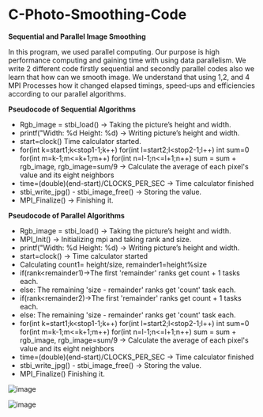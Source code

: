 # C-Photo-Smoothing-Code
 
**Sequential and Parallel Image Smoothing**

In this program, we used parallel computing. Our purpose is high performance computing and gaining time with using data parallelism. We write 2 different code firstly sequential and secondly parallel codes also we learn that how can we smooth image. We understand that using 1,2, and 4 MPI Processes how it changed elapsed timings, speed-ups and efficiencies according to our parallel algorithms.

**Pseudocode of Sequential Algorithms**

- Rgb_image = stbi_load() → Taking the picture’s height and width.
- printf("Width: %d Height: %d) → Writing picture’s height and width.
- start=clock() Time calculator started.
- for(int k=start1;k<stop1-1;k++) for(int l=start2;l<stop2-1;l++)
int sum=0 for(int m=k-1;m<=k+1;m++) for(int n=l-1;n<=l+1;n++)
sum = sum + rgb_image, rgb_image=sum/9 → Calculate the average of each pixel's value and its eight neighbors
- time=(double)(end-start)/CLOCKS_PER_SEC → Time calculator finished
- stbi_write_jpg() - stbi_image_free() → Storing the value.
- MPI_Finalize() → Finishing it.

**Pseudocode of Parallel Algorithms**

- Rgb_image = stbi_load() → Taking the picture’s height and width.
- MPI_Init() → Initializing mpi and taking rank and size.
- printf("Width: %d Height: %d) → Writing picture’s height and width.
- start=clock() → Time calculator started
- Calculating count1= height/size, remainder1=height%size
- if(rank<remainder1)→The first 'remainder' ranks get count + 1 tasks each.
- else: The remaining 'size - remainder' ranks get 'count' task each.
- if(rank<remainder2)→The first 'remainder' ranks get count + 1 tasks each.
- else: The remaining 'size - remainder' ranks get 'count' task each.
- for(int k=start1;k<stop1-1;k++) for(int l=start2;l<stop2-1;l++)
int sum=0 for(int m=k-1;m<=k+1;m++) for(int n=l-1;n<=l+1;n++)
sum = sum + rgb_image, rgb_image=sum/9 → Calculate the average of each pixel's value and its eight neighbors
- time=(double)(end-start)/CLOCKS_PER_SEC → Time calculator finished
- stbi_write_jpg() - stbi_image_free() → Storing the value.
- MPI_Finalize() Finishing it.


![image](https://user-images.githubusercontent.com/85889196/172705788-6a7f829f-518f-484f-91f9-2b547a498021.png)



![image](https://user-images.githubusercontent.com/85889196/172705658-cc349222-4f6b-4f69-9ed9-90240501f193.png)


